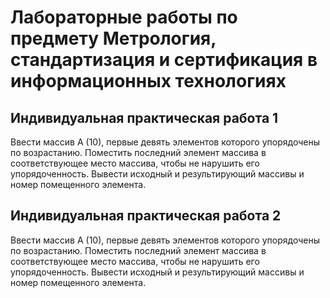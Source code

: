 # Лабораторные работы по предмету Метрология, стандартизация и сертификация в информационных технологиях
## Индивидуальная практическая работа 1
Ввести массив А (10), первые девять элементов которого упорядочены по возрастанию. Поместить последний элемент массива в соответствующее место массива, чтобы не нарушить его упорядоченность. Вывести исходный и результирующий массивы и номер помещенного элемента.
## Индивидуальная практическая работа 2 
Ввести массив А (10), первые девять элементов которого упорядочены по возрастанию. Поместить последний элемент массива в соответствующее место массива, чтобы не нарушить его упорядоченность. Вывести исходный и результирующий массивы и номер помещенного элемента.